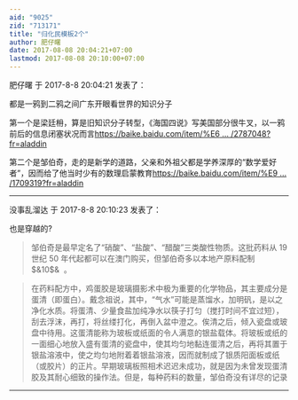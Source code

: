 ```yaml
---
aid: "9025"
zid: "713171"
title: "归化民模板2个"
author: 肥仔曙
date: 2017-08-08 20:04:21+07:00
lastmod: 2017-08-08 20:10:00+07:00
---
```


肥仔曙 于 2017-8-8 20:04:21 发表了：

都是一鸦到二鸦之间广东开眼看世界的知识分子

第一个是梁廷枏，算是旧知识分子转型，《海国四说》写美国部分很牛叉，以一鸦前后的信息闭塞状况而言[https://baike.baidu.com/item/%E6 ... /2787048?fr=aladdin](https://baike.baidu.com/item/%E6%A2%81%E5%BB%B7%E6%9E%8F/2787048?fr=aladdin)

第二个是邹伯奇，走的是新学的道路，父亲和外祖父都是学养深厚的“数学爱好者”，因而给了他当时少有的数理启蒙教育[https://baike.baidu.com/item/%E9 ... /1709319?fr=aladdin](https://baike.baidu.com/item/%E9%82%B9%E4%BC%AF%E5%A5%87/1709319?fr=aladdin)

---

没事乱溜达 于 2017-8-8 20:10:23 发表了：

也是穿越的?

> 邹伯奇是最早定名了“硝酸”、“盐酸”、“醋酸”三类酸性物质。这批药料从 19 世纪 50 年代起都可以在澳门购买，但邹伯奇多以本地产原料配制\$&10\$&  。

> 在药料配方中，鸡蛋胶是玻璃摄影术中极为重要的化学物品，其主要成分是蛋清（即蛋白）。戴念祖说，其中，“气水”可能是蒸馏水，加明矾，是以之净化水质。将蛋清、少量食盐加纯净水以筷子打匀（搅打时间不宜过短），刮去浮沫，再打，将丝缕打化，再倒入盆中澄之。俟清之后，倾入瓷盘或玻盘中待用。这蛋清能称为玻板或纸面的令人满意的银盐载体。将玻板或纸的一面细心地放入盛有蛋清的瓷盘中，使其均匀地黏连蛋清之后，再将其置于银盐溶液中，使之均匀地附着着银盐溶液，因而就制成了银质阳面板或纸（或胶片）的正片。早期玻璃板照相术迟迟未成功，就是因为未曾发现蛋清胶及其耐心细致的操作法。但是，每种药料的数量，邹伯奇没有详尽的记录

---
